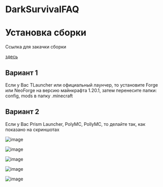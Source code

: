 # DarkSurvivalFAQ

<h1>Установка сборки</h1>
Ссылка для закачки сборки 

[здесь](https://drive.google.com/file/d/1Q8imPdhEaYiL1zcCt48uE0bdkcYrAtMZ/view?usp=sharing)


<h2>Вариант 1</h2>

Если у Вас TLauncher или официальный лаунчер, то установите Forge или NeoForge на версию майнкрафта 1.20.1, затем перенесите папки: config, mods в папку .minecraft

<h2>Вариант 2</h2>

Если у Вас Prism Launcher, PolyMC, PollyMC, то делайте так, как показано на скриншотах

![image](https://github.com/leoenought/DarkSurvivalFAQ/assets/75946816/c96c39ba-707f-4e1c-b5fe-3158a884b9b5)

![image](https://github.com/leoenought/DarkSurvivalFAQ/assets/75946816/1454dc6d-1a15-497e-818c-62b22fcb6e15)

![image](https://github.com/leoenought/DarkSurvivalFAQ/assets/75946816/af425ec6-87e2-4296-90b9-61d700388bae)

![image](https://github.com/leoenought/DarkSurvivalFAQ/assets/75946816/bf49d4c9-28b4-4c3b-97df-cd62a161fa9c)

![image](https://github.com/leoenought/DarkSurvivalFAQ/assets/75946816/92936ea8-6e08-4b0e-9f3d-4be8703b5ca8)
